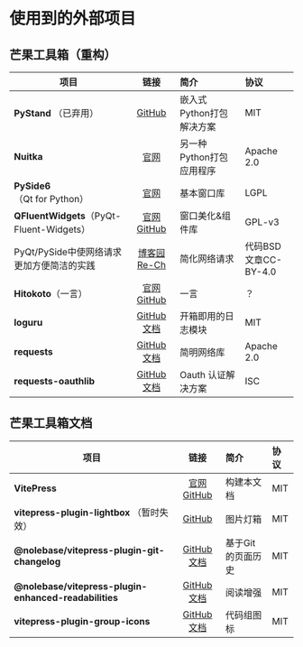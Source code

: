 # 使用到的外部项目

## 芒果工具箱（重构）
| 项目                                      |                                                        链接                                                         | 简介              | 协议                   |
|-----------------------------------------|:-----------------------------------------------------------------------------------------------------------------:|:----------------|:---------------------|
| **PyStand** （已弃用）                       |                                 [GitHub](https://github.com/skywind3000/PyStand)                                  | 嵌入式Python打包解决方案 | MIT                  |
| **Nuitka**                              |                                             [官网](https://nuitka.net/)                                             | 另一种Python打包应用程序 | Apache 2.0           |
| **PySide6**（Qt for Python）              |                                      [官网](https://doc.qt.io/qtforpython-6/)                                       | 基本窗口库           | LGPL                 |
| **QFluentWidgets**（PyQt-Fluent-Widgets） |           [官网](https://qfluentwidgets.com/zh/) [GitHub](https://github.com/zhiyiYo/PyQt-Fluent-Widgets)           | 窗口美化&组件库        | GPL-v3               |
| PyQt/PySide中使网络请求更加方便简洁的实践              |                               [博客园 Re-Ch](https://www.cnblogs.com/rech/p/18293838)                                | 简化网络请求          | 代码BSD<br>文章CC-BY-4.0 |
| **Hitokoto**（一言）                        |                       [官网](https://hitokoto.cn/) [GitHub](https://github.com/hitokoto-osc)                        | 一言              | ？                    |
| **loguru**                              |      [GitHub](https://github.com/delgan/loguru) [文档](https://loguru.readthedocs.io/en/stable/overview.html)       | 开箱即用的日志模块       | MIT                  |
| **requests**                            |            [GitHub](https://github.com/psf/requests) [文档](https://requests.readthedocs.io/en/latest/)             | 简明网络库           | Apache 2.0           |
| **requests-oauthlib**                   | [GitHub](https://github.com/requests/requests-oauthlib) [文档](https://requests-oauthlib.readthedocs.io/en/latest/) | Oauth 认证解决方案    | ISC                  |

## 芒果工具箱文档

| 项目                                                    |                                                                                链接                                                                                 | 简介         | 协议  |
|-------------------------------------------------------|:-----------------------------------------------------------------------------------------------------------------------------------------------------------------:|:-----------|:----|
| **VitePress**                                         |                                           [官网](https://vitepress.dev/zh/) [GitHub](https://github.com/vuejs/vitepress)                                            | 构建本文档      | MIT |
| **vitepress-plugin-lightbox** （暂时失效）                  |                                                [GitHub](https://github.com/BadgerHobbs/vitepress-plugin-lightbox)                                                 | 图片灯箱       | MIT |
| **@nolebase/vitepress-plugin-git-changelog**          |     [GitHub](https://github.com/nolebase/integrations) [文档](https://nolebase-integrations.ayaka.io/pages/zh-CN/integrations/vitepress-plugin-git-changelog/)      | 基于Git的页面历史 | MIT |
| **@nolebase/vitepress-plugin-enhanced-readabilities** | [GitHub](https://github.com/nolebase/integrations) [文档](https://nolebase-integrations.ayaka.io/pages/zh-CN/integrations/vitepress-plugin-enhanced-readabilities/) | 阅读增强       | MIT |
| **vitepress-plugin-group-icons**                      |                                   [GitHub](https://github.com/yuyinws/vitepress-plugin-group-icons) [文档](https://vp.yuy1n.io/)                                    | 代码组图标      | MIT |
